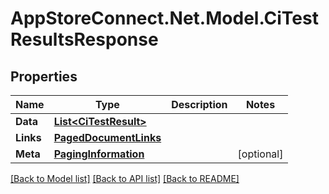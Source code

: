 # AppStoreConnect.Net.Model.CiTestResultsResponse

## Properties

Name | Type | Description | Notes
------------ | ------------- | ------------- | -------------
**Data** | [**List&lt;CiTestResult&gt;**](CiTestResult.md) |  | 
**Links** | [**PagedDocumentLinks**](PagedDocumentLinks.md) |  | 
**Meta** | [**PagingInformation**](PagingInformation.md) |  | [optional] 

[[Back to Model list]](../README.md#documentation-for-models) [[Back to API list]](../README.md#documentation-for-api-endpoints) [[Back to README]](../README.md)

